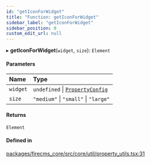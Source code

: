 ```yaml
---
id: "getIconForWidget"
title: "Function: getIconForWidget"
sidebar_label: "getIconForWidget"
sidebar_position: 0
custom_edit_url: null
---
```


▸ **getIconForWidget**(`widget`, `size`): `Element`

#### Parameters

| Name | Type |
| :------ | :------ |
| `widget` | `undefined` \| [`PropertyConfig`](../types/PropertyConfig.md) |
| `size` | ``"medium"`` \| ``"small"`` \| ``"large"`` |

#### Returns

`Element`

#### Defined in

[packages/firecms_core/src/core/util/property_utils.tsx:31](https://github.com/FireCMSco/firecms/blob/d45f3739/packages/firecms_core/src/core/util/property_utils.tsx#L31)
